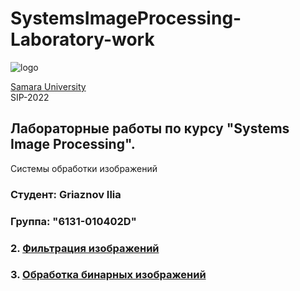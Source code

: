 # SystemsImageProcessing-Laboratory-work 
![logo](https://ssau.ru/pagefiles/of_docs/Firm%20blocks_left-gorizont_naimenovanie_Rus.png)

[Samara University](https://ssau.ru/) <br/>
SIP-2022
## Лабораторные работы по курсу "Systems Image Processing". <br/>
Системы обработки изображений <br/>
### Студент: Griaznov Ilia
### Группа: "6131-010402D"

### 2. [Фильтрация изображений](https://github.com/Dark-MonkGI/ImageProcessing_SAMARA_UNIVERSITY/tree/main/2.%20ImageFiltering)
### 3. [Обработка бинарных изображений](https://github.com/Dark-MonkGI/ImageProcessing_SAMARA_UNIVERSITY/tree/main/3.%20Processing_of_binary_images)
